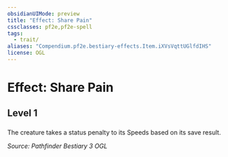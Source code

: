 ```yaml
---
obsidianUIMode: preview
title: "Effect: Share Pain"
cssclasses: pf2e,pf2e-spell
tags:
  - trait/
aliases: "Compendium.pf2e.bestiary-effects.Item.iXVsVqttUGlfdIHS"
license: OGL
---
```

# Effect: Share Pain
## Level 1
### 






The creature takes a status penalty to its Speeds based on its save result.

*Source: Pathfinder Bestiary 3*
*OGL*